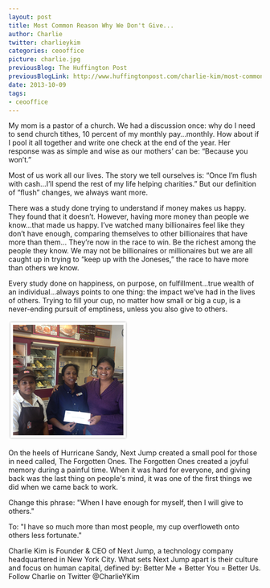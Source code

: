 ```yaml
---
layout: post
title: Most Common Reason Why We Don't Give...
author: Charlie
twitter: charlieykim
categories: ceooffice
picture: charlie.jpg
previousBlog: The Huffington Post
previousBlogLink: http://www.huffingtonpost.com/charlie-kim/most-common-reason-why-we_b_4063615.html
date: 2013-10-09
tags:
- ceooffice
---
```


My mom is a pastor of a church. We had a discussion once: why do I need to send church tithes, 10 percent of my monthly pay…monthly. How about if I pool it all together and write one check at the end of the year. Her response was as simple and wise as our mothers’ can be: “Because you won’t.”

Most of us work all our lives. The story we tell ourselves is: “Once I’m flush with cash…I’ll spend the rest of my life helping charities.” But our definition of “flush” changes, we always want more.

There was a study done trying to understand if money makes us happy. They found that it doesn’t. However, having more money than people we know…that made us happy. I’ve watched many billionaires feel like they don’t have enough, comparing themselves to other billionaires that have more than them… They’re now in the race to win. Be the richest among the people they know. We may not be billionaires or millionaires but we are all caught up in trying to “keep up with the Joneses,” the race to have more than others we know.

Every study done on happiness, on purpose, on fulfillment…true wealth of an individual…always points to one thing: the impact we’ve had in the lives of others. Trying to fill your cup, no matter how small or big a cup, is a never-ending pursuit of emptiness, unless you also give to others.

![Lokeya giving her portion of the fund to a Dunkin Donuts worker](/images/lokeya_sandy_check.png)

On the heels of Hurricane Sandy, Next Jump created a small pool for those in need called, The Forgotten Ones. The Forgotten Ones created a joyful memory during a painful time. When it was hard for everyone, and giving back was the last thing on people's mind, it was one of the first things we did when we came back to work.

Change this phrase: 
"When I have enough for myself, then I will give to others."

To:
"I have so much more than most people, my cup overfloweth onto others less fortunate."

Charlie Kim is Founder & CEO of Next Jump, a technology company headquartered in New York City. What sets Next Jump apart is their culture and focus on human capital, defined by: Better Me + Better You = Better Us. Follow Charlie on Twitter @CharlieYKim
